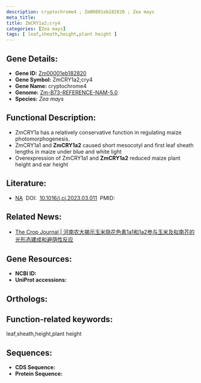 ```yaml
---
description: cryptochrome4 ; Zm00001eb182820 ; Zea mays
meta_title:
title: ZmCRY1a2;cry4
categories: [Zea mays]
tags: [ leaf,sheath,height,plant height ]
---
```


## Gene Details:
- **Gene ID:**	[Zm00001eb182820]()
- **Gene Symbol:** ZmCRY1a2;cry4
- **Gene Name:** cryptochrome4
- **Genome:** [Zm-B73-REFERENCE-NAM-5.0]()
- **Species:** *Zea mays*

## Functional Description:
   - ZmCRY1a has a relatively conservative function in regulating maize photomorphogenesis.
   - ZmCRY1a1 and **ZmCRY1a2** caused short mesocotyl and first leaf sheath lengths in maize under blue and white light
   - Overexpression of ZmCRY1a1 and **ZmCRY1a2** reduced maize plant height and ear height

## Literature:
   - [NA]( https://www.sciencedirect.com/science/article/pii/S2214514123000429)&nbsp;&nbsp;DOI:&nbsp;&nbsp;[10.1016/j.cj.2023.03.011](https://www.sciencedirect.com/science/article/pii/S2214514123000429)&nbsp;&nbsp;PMID:&nbsp;&nbsp;[](https://pubmed.ncbi.nlm.nih.gov//)

## Related News:
   - [The Crop Journal | 河南农大揭示玉米隐花色素1a1和1a2参与玉米及拟南芥的光形态建成和避荫性反应](https://mp.weixin.qq.com/s/B1whIKH0AdrTy7ZYzgjw8g)

## Gene Resources:
- **NCBI ID:** [](https://www.ncbi.nlm.nih.gov/gene/?term=)
- **UniProt accessions:** [](https://www.uniprot.org/uniprotkb//entry)

## Orthologs:

## Function-related keywords:
leaf,sheath,height,plant height

## Sequences:
- **CDS Sequence:**
- **Protein Sequence:**
